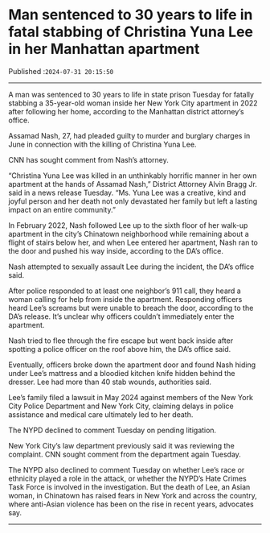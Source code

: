 # Man sentenced to 30 years to life in fatal stabbing of Christina Yuna Lee in her Manhattan apartment

Published :`2024-07-31 20:15:50`

---

A man was sentenced to 30 years to life in state prison Tuesday for fatally stabbing a 35-year-old woman inside her New York City apartment in 2022 after following her home, according to the Manhattan district attorney’s office.

Assamad Nash, 27, had pleaded guilty to murder and burglary charges in June in connection with the killing of Christina Yuna Lee.

CNN has sought comment from Nash’s attorney.

“Christina Yuna Lee was killed in an unthinkably horrific manner in her own apartment at the hands of Assamad Nash,” District Attorney Alvin Bragg Jr. said in a news release Tuesday. “Ms. Yuna Lee was a creative, kind and joyful person and her death not only devastated her family but left a lasting impact on an entire community.”

In February 2022, Nash followed Lee up to the sixth floor of her walk-up apartment in the city’s Chinatown neighborhood while remaining about a flight of stairs below her, and when Lee entered her apartment, Nash ran to the door and pushed his way inside, according to the DA’s office.

Nash attempted to sexually assault Lee during the incident, the DA’s office said.

After police responded to at least one neighbor’s 911 call, they heard a woman calling for help from inside the apartment. Responding officers heard Lee’s screams but were unable to breach the door, according to the DA’s release. It’s unclear why officers couldn’t immediately enter the apartment.

Nash tried to flee through the fire escape but went back inside after spotting a police officer on the roof above him, the DA’s office said.

Eventually, officers broke down the apartment door and found Nash hiding under Lee’s mattress and a bloodied kitchen knife hidden behind the dresser. Lee had more than 40 stab wounds, authorities said.

Lee’s family filed a lawsuit in May 2024 against members of the New York City Police Department and New York City, claiming delays in police assistance and medical care ultimately led to her death.

The NYPD declined to comment Tuesday on pending litigation.

New York City’s law department previously said it was reviewing the complaint. CNN sought comment from the department again Tuesday.

The NYPD also declined to comment Tuesday on whether Lee’s race or ethnicity played a role in the attack, or whether the NYPD’s Hate Crimes Task Force is involved in the investigation. But the death of Lee, an Asian woman, in Chinatown has raised fears in New York and across the country, where anti-Asian violence has been on the rise in recent years, advocates say.

---

